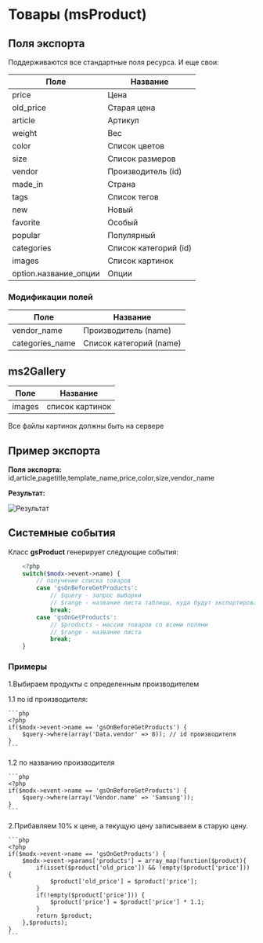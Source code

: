 # Товары (msProduct)

## Поля экспорта

Поддерживаются все стандартные поля ресурса. И еще свои:

| Поле                  | Название              |
|-----------------------|-----------------------|
| price                 | Цена                  |
| old_price             | Старая цена           |
| article               | Артикул               |
| weight                | Вес                   |
| color                 | Список цветов         |
| size                  | Список размеров       |
| vendor                | Производитель (id)    |
| made_in               | Страна                |
| tags                  | Список тегов          |
| new                   | Новый                 |
| favorite              | Особый                |
| popular               | Популярный            |
| categories            | Список категорий (id) |
| images                | Список картинок       |
| option.название_опции | Опции                 |

### Модификации полей

| Поле            | Название                |
|-----------------|-------------------------|
| vendor_name     | Производитель (name)    |
| categories_name | Список категорий (name) |

## ms2Gallery

| Поле   | Название        |
|--------|-----------------|
| images | список картинок |

Все файлы картинок должны быть на сервере

## Пример экспорта

**Поля экспорта:** id,article,pagetitle,template_name,price,color,size,vendor_name

**Результат:**

![Результат](https://file.modx.pro/files/f/f/b/ffb1ea453acd93b6409c9415ee516096.jpg)

## Системные события

Класс **gsProduct** генерирует следующие события:

```php
    <?php
    switch($modx->event->name) {
        // получение списка товаров
        case 'gsOnBeforeGetProducts':
            // $query - запрос выборки
            // $range - название листа таблицы, куда будут экспортироваться данные
            break;
        case 'gsOnGetProducts':
            // $products - массив товаров со всеми полями
            // $range - название листа
            break;
    }
```

### Примеры

1.Выбираем продукты с определенным производителем

1.1 по id производителя:

    ```php
    <?php
    if($modx->event->name == 'gsOnBeforeGetProducts') {
        $query->where(array('Data.vendor' => 8)); // id производителя
    }
    ```

1.2 по названию производителя

    ```php
    <?php
    if($modx->event->name == 'gsOnBeforeGetProducts') {
        $query->where(array('Vendor.name' => 'Samsung'));
    }
    ```

2.Прибавляем 10% к цене, а текущую цену записываем в старую цену.

    ```php
    <?php
    if($modx->event->name == 'gsOnGetProducts') {
        $modx->event->params['products'] = array_map(function($product){
            if(isset($product['old_price']) && !empty($product['price'])) {
                $product['old_price'] = $product['price'];
            }
            if(!empty($product['price'])) {
                $product['price'] = $product['price'] * 1.1;
            }
            return $product;
        },$products);
    }
    ```
